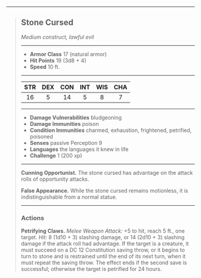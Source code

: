 ***
> ## Stone Cursed
> *Medium construct, lawful evil*
> 
> ***
> 
> - **Armor Class** 17 (natural armor)
> - **Hit Points** 19 (3d8 + 4)
> - **Speed** 10 ft.
> 
> ***
> 
> |STR|DEX|CON|INT|WIS|CHA|
> |:---:|:---:|:---:|:---:|:---:|:---:|
> |16|5|14|5|8|7|
> 
> ***
> 
> - **Damage Vulnerabilities** bludgeoning
> - **Damage Immunities** poison
> - **Condition Immunities** charmed, exhaustion, frightened, petrified, poisoned
> - **Senses** passive Perception 9
> - **Languages** the languages it knew in life
> - **Challenge** 1 (200 xp)
> 
> ***
> 
> **Cunning Opportunist.** The stone cursed has advantage on the attack rolls of opportunity attacks.
> 
> **False Appearance.** While the stone cursed remains motionless, it is indistinguishable from a normal statue.
> 
> ***
> 
> ### Actions
> **Petrifying Claws.** *Melee Weapon Attack:* +5 to hit, reach 5 ft., one target. *Hit:* 8 (1d10 + 3) slashing damage, or 14 (2d10 + 3) slashing damage if the attack roll had advantage. If the target is a creature, it must succeed on a DC 12 Constitution saving throw, or it begins to turn to stone and is restrained until the end of its next turn, when it must repeat the saving throw. The effect ends if the second save is successful; otherwise the target is petrified for 24 hours.